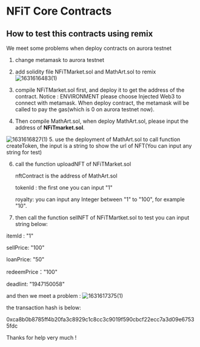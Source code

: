 # NFiT Core Contracts

## How to test this contracts using remix

We meet some problems when deploy contracts on aurora testnet

1. change metamask to aurora testnet
2. add solidity file NFiTMarket.sol and MathArt.sol to remix 
![1631616483(1)](https://user-images.githubusercontent.com/25214732/133244383-8146e928-b5a7-4bd6-bf3d-64014ae1f1de.png)

3. compile NFiTMarket.sol first, and deploy it to get the address of the contract.
    Notice : ENVIRONMENT please choose Injected Web3 to connect with metamask.
    When deploy contract, the metamask will be called to pay the gas(which is 0 on aurora testnet now).
    
    
4. Then compile MathArt.sol, when deploy MathArt.sol, please input the address of **NFiTmarket.sol**.

![1631616827(1)](https://user-images.githubusercontent.com/25214732/133245118-cb14c777-3108-4c8d-a560-4b63fd5aea06.png)
5. use the deployment of MathArt.sol to call function createToken, the input is a string to show the url of NFT(You can input any string for test) 

6. call the function uploadNFT of NFiTMarket.sol 

    nftContract is the address of MathArt.sol 
    
    tokenId : the first one you can input "1"

    royalty: you can input any Integer between "1" to "100", for example "10".

7. then call the function sellNFT of NFiTMartket.sol
 to test you can input string below:
 
 
 itemId : "1"
 
 sellPrice: "100"
 
 loanPrice: "50"
 
 redeemPrice："100"
 
 deadlint: "1947150058"  
 
 and then we meet a problem : 
 ![1631617375(1)](https://user-images.githubusercontent.com/25214732/133246315-acd3c57f-87f7-40cd-b677-1f2d89f52fb1.png)
 
 the transaction hash is below:
 
 0xca8b0b8785ff4b20fa3c8929c1c8cc3c9019f590cbcf22ecc7a3d09e67535fdc
 
 Thanks for help very much !
